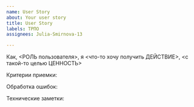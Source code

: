 ```yaml
---
name: User Story
about: Your user story
title: User Story
labels: ТРПО
assignees: Julia-Smirnova-13

---
```


Как, <РОЛЬ пользователя>, я <что-то хочу получить ДЕЙСТВИЕ>, <с такой-то целью ЦЕННОСТЬ>

Критерии приемки:

Обработка ошибок:

Технические заметки:
